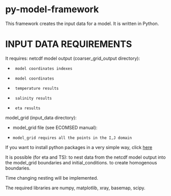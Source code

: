 # py-model-framework 
This framework creates the input data for a model.
It is written in Python.

# INPUT DATA REQUIREMENTS
It requires:
netcdf model output (coarser\_grid\_output directory):
*      model coordinates indexes
*      model coordinates
*      temperature results
*      salinity results
*      eta results

model\_grid (input\_data directory):
*    model\_grid file (see ECOMSED manual):
*     model_grid requires all the points in the I,J domain 

If you want to install python packages in a very simple way, click [here](docs/python_install.md)

It is possible (for eta and TS):
  to nest data from the netcdf model output into the model\_grid boundaries and initial\_conditions.
  to create homogenous boundaries.

Time changing nesting will be implemented. 

The required libraries are numpy, matplotlib, xray, basemap, scipy. 


